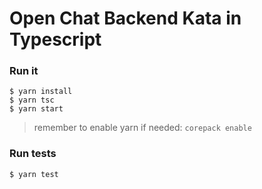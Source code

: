 # Open Chat Backend Kata in Typescript

### Run it

```
$ yarn install
$ yarn tsc
$ yarn start
```

> remember to enable yarn if needed: `corepack enable`

### Run tests

```
$ yarn test
```
